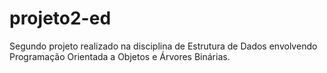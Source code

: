 # projeto2-ed
 Segundo projeto realizado na disciplina de Estrutura de Dados envolvendo Programação Orientada a Objetos e Árvores Binárias.
